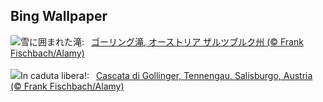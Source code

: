 ## Bing Wallpaper
![](https://www.bing.com/th?id=OHR.GollingerFalls_JA-JP9041099728_UHD.jpg&w=1000)雪に囲まれた滝:&nbsp;&ensp;[ゴーリング滝, オーストリア ザルツブルク州 (© Frank Fischbach/Alamy)](https://www.bing.com/th?id=OHR.GollingerFalls_JA-JP9041099728_UHD.jpg)
<br><br/>
![](https://www.bing.com/th?id=OHR.GollingerFalls_IT-IT3317217540_UHD.jpg&w=1000)In caduta libera!:&nbsp;&ensp;[Cascata di Gollinger, Tennengau, Salisburgo, Austria (© Frank Fischbach/Alamy)](https://www.bing.com/th?id=OHR.GollingerFalls_IT-IT3317217540_UHD.jpg)
<br><br/>
